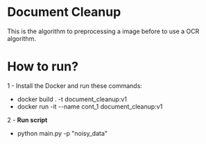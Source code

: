 # Document Cleanup

This is the algorithm to preprocessing a image before to use a OCR algorithm.


# How to run?  

1 - Install the Docker and run these commands:

- docker build . -t document_cleanup:v1
- docker run -it --name cont_1 document_cleanup:v1 

2 - **Run script**

- python main.py -p "noisy_data"


